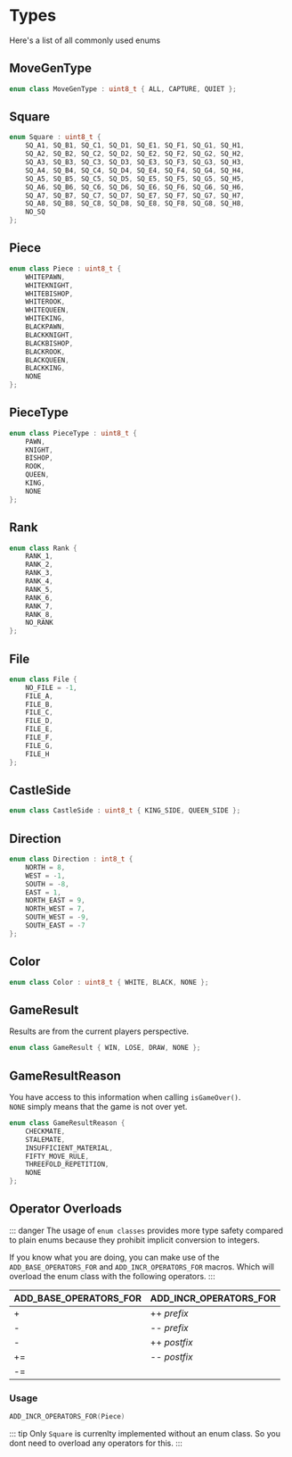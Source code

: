 # Types

Here's a list of all commonly used enums

## MoveGenType

```cpp
enum class MoveGenType : uint8_t { ALL, CAPTURE, QUIET };
```

## Square

```cpp
enum Square : uint8_t {
    SQ_A1, SQ_B1, SQ_C1, SQ_D1, SQ_E1, SQ_F1, SQ_G1, SQ_H1,
    SQ_A2, SQ_B2, SQ_C2, SQ_D2, SQ_E2, SQ_F2, SQ_G2, SQ_H2,
    SQ_A3, SQ_B3, SQ_C3, SQ_D3, SQ_E3, SQ_F3, SQ_G3, SQ_H3,
    SQ_A4, SQ_B4, SQ_C4, SQ_D4, SQ_E4, SQ_F4, SQ_G4, SQ_H4,
    SQ_A5, SQ_B5, SQ_C5, SQ_D5, SQ_E5, SQ_F5, SQ_G5, SQ_H5,
    SQ_A6, SQ_B6, SQ_C6, SQ_D6, SQ_E6, SQ_F6, SQ_G6, SQ_H6,
    SQ_A7, SQ_B7, SQ_C7, SQ_D7, SQ_E7, SQ_F7, SQ_G7, SQ_H7,
    SQ_A8, SQ_B8, SQ_C8, SQ_D8, SQ_E8, SQ_F8, SQ_G8, SQ_H8,
    NO_SQ
};
```

## Piece

```cpp
enum class Piece : uint8_t {
    WHITEPAWN,
    WHITEKNIGHT,
    WHITEBISHOP,
    WHITEROOK,
    WHITEQUEEN,
    WHITEKING,
    BLACKPAWN,
    BLACKKNIGHT,
    BLACKBISHOP,
    BLACKROOK,
    BLACKQUEEN,
    BLACKKING,
    NONE
};
```

## PieceType

```cpp
enum class PieceType : uint8_t {
    PAWN,
    KNIGHT,
    BISHOP,
    ROOK,
    QUEEN,
    KING,
    NONE
};

```

## Rank

```cpp
enum class Rank {
    RANK_1,
    RANK_2,
    RANK_3,
    RANK_4,
    RANK_5,
    RANK_6,
    RANK_7,
    RANK_8,
    NO_RANK
};

```

## File

```cpp
enum class File {
    NO_FILE = -1,
    FILE_A,
    FILE_B,
    FILE_C,
    FILE_D,
    FILE_E,
    FILE_F,
    FILE_G,
    FILE_H
};

```

## CastleSide

```cpp
enum class CastleSide : uint8_t { KING_SIDE, QUEEN_SIDE };

```

## Direction

```cpp
enum class Direction : int8_t {
    NORTH = 8,
    WEST = -1,
    SOUTH = -8,
    EAST = 1,
    NORTH_EAST = 9,
    NORTH_WEST = 7,
    SOUTH_WEST = -9,
    SOUTH_EAST = -7
};
```

## Color

```cpp
enum class Color : uint8_t { WHITE, BLACK, NONE };
```

## GameResult

Results are from the current players perspective.

```cpp
enum class GameResult { WIN, LOSE, DRAW, NONE };
```

## GameResultReason

You have access to this information when calling `isGameOver()`.  
`NONE` simply means that the game is not over yet.

```cpp
enum class GameResultReason {
    CHECKMATE,
    STALEMATE,
    INSUFFICIENT_MATERIAL,
    FIFTY_MOVE_RULE,
    THREEFOLD_REPETITION,
    NONE
};
```

## Operator Overloads

::: danger
The usage of `enum classes` provides more type safety compared to plain enums because they prohibit implicit conversion to integers.

If you know what you are doing, you can make use of the `ADD_BASE_OPERATORS_FOR` and `ADD_INCR_OPERATORS_FOR` macros. Which will overload the enum class with the following operators.
:::

| ADD_BASE_OPERATORS_FOR | ADD_INCR_OPERATORS_FOR |
| ---------------------- | ---------------------- |
| +                      | ++ _prefix_            |
| -                      | -- _prefix_            |
| -                      | ++ _postfix_           |
| +=                     | -- _postfix_           |
| -=                     |                        |

### Usage

```cpp
ADD_INCR_OPERATORS_FOR(Piece)
```

::: tip
Only `Square` is currenlty implemented without an enum class. So you dont need to overload any operators for this.
:::
